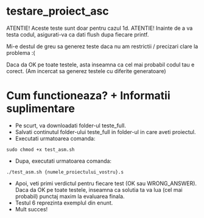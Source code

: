 # testare_proiect_asc

ATENTIE! Aceste teste sunt doar pentru cazul 1d.
ATENTIE! Inainte de a va testa codul, asigurati-va ca dati flush dupa fiecare printf.

Mi-e destul de greu sa generez teste daca nu am restrictii / precizari clare la problema :(

Daca da OK pe toate testele, asta inseamna ca cel mai probabil codul tau e corect. (Am incercat sa generez testele cu diferite generatoare)

# Cum functioneaza? + Informatii suplimentare

- Pe scurt, va downloadati folder-ul teste_full. 
- Salvati continutul folder-ului teste_full in folder-ul in care aveti proiectul.
- Executati urmatoarea comanda:
```
sudo chmod +x test_asm.sh
```
- Dupa, executati urmatoarea comanda:
```
./test_asm.sh {numele_proiectului_vostru}.s
```
- Apoi, veti primi verdictul pentru fiecare test (OK sau WRONG_ANSWER). Daca da OK pe toate testele, inseamna ca solutia ta va lua (cel mai probabil) punctaj maxim la evaluarea finala.
- Testul 6 reprezinta exemplul din enunt.
- Mult succes!
